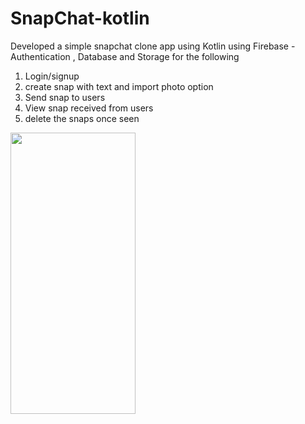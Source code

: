 # SnapChat-kotlin

Developed a simple snapchat clone app using Kotlin using Firebase  - Authentication , Database and Storage for the following
1. Login/signup
2. create snap with text and import photo option
3. Send snap to users 
4. View snap received from users 
5. delete the snaps once seen

<img src="https://github.com/Vishakhasenthilnathan/SnapChat-kotlin/blob/main/snapchat.gif" width="200" height="450">
